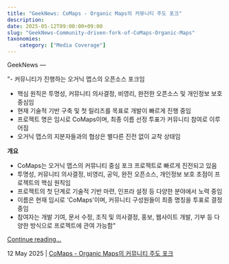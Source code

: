 ```yaml
---
title: "GeekNews: CoMaps - Organic Maps의 커뮤니티 주도 포크"
description: 
date: 2025-05-12T09:00:00+09:00
slug: "GeekNews-Community-driven-fork-of-CoMaps-Organic-Maps"
taxonomies:
    category: ["Media Coverage"]
---
```


GeekNews —
 
"- 커뮤니티가 진행하는 오거닉 맵스의 오픈소스 포크임
- 핵심 원칙은 투명성, 커뮤니티 의사결정, 비영리, 완전한 오픈소스 및 개인정보 보호 중심임
- 현재 기술적 기반 구축 및 첫 릴리즈를 목표로 개발이 빠르게 진행 중임
- 프로젝트 명은 임시로 CoMaps이며, 최종 이름 선정 투표가 커뮤니티 참여로 이루어짐
- 오거닉 맵스의 지분자들과의 협상은 별다른 진전 없이 교착 상태임

**개요**
- CoMaps는 오거닉 맵스의 커뮤니티 중심 포크 프로젝트로 빠르게 진전되고 있음
- 투명성, 커뮤니티 의사결정, 비영리, 공익, 완전 오픈소스, 개인정보 보호 초점이 프로젝트의 핵심 원칙임
- 프로젝트의 첫 단계로 기술적 기반 마련, 인프라 설정 등 다양한 분야에서 노력 중임
- 이름은 현재 임시로 'CoMaps'이며, 커뮤니티 구성원들이 최종 명칭을 투표로 결정 중임
- 참여자는 개발 기여, 문서 수정, 조직 및 의사결정, 홍보, 웹사이트 개발, 기부 등 다양한 방식으로 프로젝트에 관여 가능함"

[Continue reading...](https://news.hada.io/topic?id=20880)

12 May 2025 | [CoMaps - Organic Maps의 커뮤니티 주도 포크](https://news.hada.io/topic?id=20880)